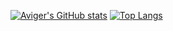 [![Aviger's GitHub stats](https://github-readme-stats.vercel.app/api?username=avigeris&hide=contribs,prs,stars,issues&show_icons=true&theme=nord&hide_title=true&include_all_commits=true&count_private=true&bg_color=0d1117&hide_border=true&line_height=10)](https://github.com/anuraghazra/github-readme-stats)
[![Top Langs](https://github-readme-stats.vercel.app/api/top-langs/?username=avigeris&layout=compact&theme=nord&hide=javascript,html&bg_color=0d1117&hide_border=true)](https://github.com/anuraghazra/github-readme-stats)
